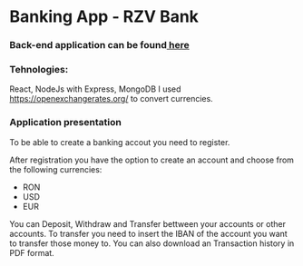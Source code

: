 # Banking App - RZV Bank 
### Back-end application can be found<a href="https://github.com/Ssmartcode/BankApp-backend"> here</a>

### Tehnologies:
React, NodeJs with Express, MongoDB
I used https://openexchangerates.org/ to convert currencies.

### Application presentation

To be able to create a banking accout you need to register. 

After registration you have the option to create an account and choose from the following currencies:
* RON
* USD
* EUR

You can Deposit, Withdraw and Transfer bettween your accounts or other accounts. 
To transfer you need to insert the IBAN of the account you want to transfer those money to.
You can also download an Transaction history in PDF format.

